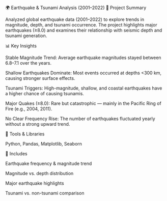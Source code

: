 🌍 Earthquake & Tsunami Analysis (2001–2022)
🔎 Project Summary

Analyzed global earthquake data (2001–2022) to explore trends in magnitude, depth, and tsunami occurrence.
The project highlights major earthquakes (≥8.0) and examines their relationship with seismic depth and tsunami generation.

📊 Key Insights

Stable Magnitude Trend: Average earthquake magnitudes stayed between 6.8–7.1 over the years.

Shallow Earthquakes Dominate: Most events occurred at depths <300 km, causing stronger surface effects.

Tsunami Triggers: High-magnitude, shallow, and coastal earthquakes have a higher chance of causing tsunamis.

Major Quakes (≥8.0): Rare but catastrophic — mainly in the Pacific Ring of Fire (e.g., 2004, 2011).

No Clear Frequency Rise: The number of earthquakes fluctuated yearly without a strong upward trend.

🧠 Tools & Libraries

Python, Pandas, Matplotlib, Seaborn

📁 Includes

Earthquake frequency & magnitude trend

Magnitude vs. depth distribution

Major earthquake highlights

Tsunami vs. non-tsunami comparison
